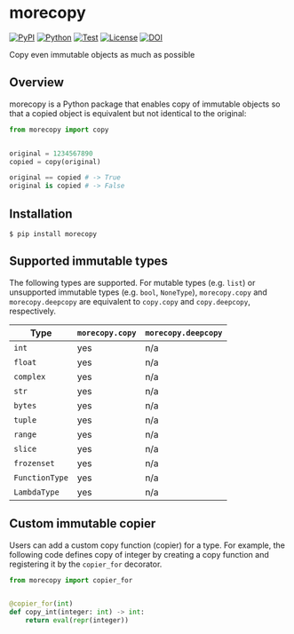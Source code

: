 # morecopy

[![PyPI](https://img.shields.io/pypi/v/morecopy.svg?label=PyPI&style=flat-square)](https://pypi.org/project/morecopy/)
[![Python](https://img.shields.io/pypi/pyversions/morecopy.svg?label=Python&color=yellow&style=flat-square)](https://pypi.org/project/morecopy/)
[![Test](https://img.shields.io/github/workflow/status/astropenguin/morecopy/Tests?logo=github&label=Test&style=flat-square)](https://github.com/astropenguin/morecopy/actions)
[![License](https://img.shields.io/badge/license-MIT-blue.svg?label=License&style=flat-square)](LICENSE)
[![DOI](https://img.shields.io/badge/DOI-10.5281/zenodo.5594444-blue?style=flat-square)](https://doi.org/10.5281/zenodo.5594444)

Copy even immutable objects as much as possible

## Overview

morecopy is a Python package that enables copy of immutable objects so that a copied object is equivalent but not identical to the original:

```python
from morecopy import copy


original = 1234567890
copied = copy(original)

original == copied # -> True
original is copied # -> False
```

## Installation

```shell
$ pip install morecopy
```

## Supported immutable types

The following types are supported.
For mutable types (e.g. `list`) or unsupported immutable types (e.g. `bool`, `NoneType`), `morecopy.copy` and `morecopy.deepcopy` are equivalent to `copy.copy` and `copy.deepcopy`, respectively.

Type | `morecopy.copy` | `morecopy.deepcopy`
--- | --- | ---
`int` | yes | n/a
`float` | yes | n/a
`complex` | yes | n/a
`str` | yes | n/a
`bytes` | yes | n/a
`tuple` | yes | n/a
`range` | yes | n/a
`slice` | yes | n/a
`frozenset` | yes | n/a
`FunctionType` | yes | n/a
`LambdaType` | yes | n/a

## Custom immutable copier

Users can add a custom copy function (copier) for a type.
For example, the following code defines copy of integer by creating a copy function and registering it by the `copier_for` decorator.

```python
from morecopy import copier_for


@copier_for(int)
def copy_int(integer: int) -> int:
    return eval(repr(integer))
```
